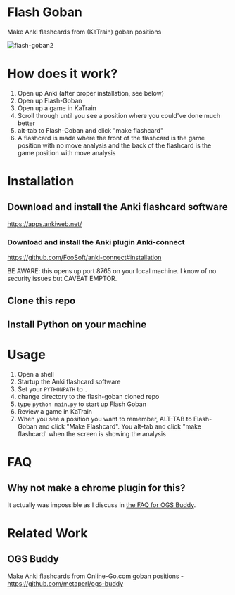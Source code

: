 # Flash Goban

Make Anki flashcards from (KaTrain) goban positions

![flash-goban2](https://user-images.githubusercontent.com/21293/190807903-a2df3c70-70bf-47a8-aa5e-fe9ddbd00c02.png)


# How does it work?

1. Open up Anki (after proper installation, see below)
2. Open up Flash-Goban
3. Open up a game in KaTrain
5. Scroll through until you see a position where you could've done much better
6. alt-tab to Flash-Goban and click "make flashcard"
7. A flashcard is made where the front of the flashcard is the game position with no move analysis and the back of the flashcard is the game position with move analysis



# Installation

## Download and install the Anki flashcard software

https://apps.ankiweb.net/

### Download and install the Anki plugin Anki-connect

https://github.com/FooSoft/anki-connect#installation

BE AWARE: this opens up port 8765 on your local machine. I know of no security issues but CAVEAT EMPTOR.

## Clone this repo

## Install Python on your machine

# Usage

1. Open a shell
2. Startup the Anki flashcard software
3. Set your `PYTHONPATH` to `.`
4. change directory to the flash-goban cloned repo
5. type `python main.py` to start up Flash Goban
6. Review a game in KaTrain
7. When you see a position you want to remember, ALT-TAB to Flash-Goban and click "Make Flashcard". You alt-tab and click "make flashcard' when the screen is showing the analysis



# FAQ

## Why not make a chrome plugin for this?

It actually was impossible as I discuss in [the FAQ for OGS Buddy](https://github.com/metaperl/ogs-buddy#faq).

# Related Work

## OGS Buddy

Make Anki flashcards from Online-Go.com goban positions - https://github.com/metaperl/ogs-buddy

